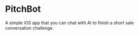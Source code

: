 # PitchBot
A simple iOS app that you can chat with AI to finish a short sale conversation challenge.
